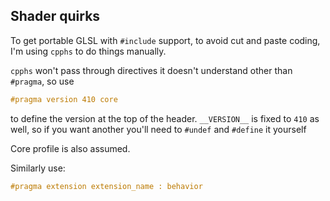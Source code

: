 Shader quirks
-------------

To get portable GLSL with `#include` support, to avoid cut and paste coding, I'm using `cpphs` to do things manually.

`cpphs` won't pass through directives it doesn't understand other than `#pragma`, so use 

```c
#pragma version 410 core
```

to define the version at the top of the header. `__VERSION__` is fixed to `410` as well, so if you want another you'll need to
`#undef` and `#define` it yourself

Core profile is also assumed.

Similarly use:

```c
#pragma extension extension_name : behavior
```
